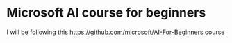 # Microsoft AI course for beginners
 I will be following this https://github.com/microsoft/AI-For-Beginners course 
